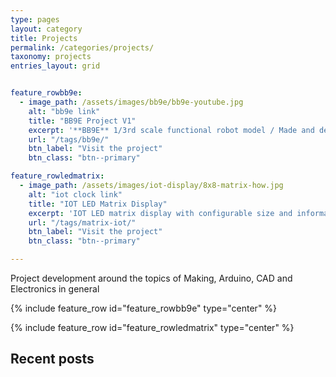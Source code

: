 ```yaml
---
type: pages
layout: category
title: Projects
permalink: /categories/projects/
taxonomy: projects
entries_layout: grid


feature_rowbb9e:
  - image_path: /assets/images/bb9e/bb9e-youtube.jpg
    alt: "bb9e link"
    title: "BB9E Project V1"
    excerpt: '**BB9E** 1/3rd scale functional robot model / Made and deisgned from scratch with custom PCB and 3D Printed parts'
    url: "/tags/bb9e/"
    btn_label: "Visit the project"
    btn_class: "btn--primary"

feature_rowledmatrix:
  - image_path: /assets/images/iot-display/8x8-matrix-how.jpg
    alt: "iot clock link"
    title: "IOT LED Matrix Display"
    excerpt: 'IOT LED matrix display with configurable size and information'
    url: "/tags/matrix-iot/"
    btn_label: "Visit the project"
    btn_class: "btn--primary"

---
```


Project development around the topics of Making, Arduino, CAD and Electronics in general

{% include feature_row id="feature_rowbb9e" type="center" %}

{% include feature_row id="feature_rowledmatrix" type="center" %}

Recent posts
-----